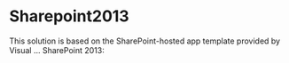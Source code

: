 Sharepoint2013
==============
This solution is based on the SharePoint-hosted app template provided by Visual ... SharePoint 2013:
